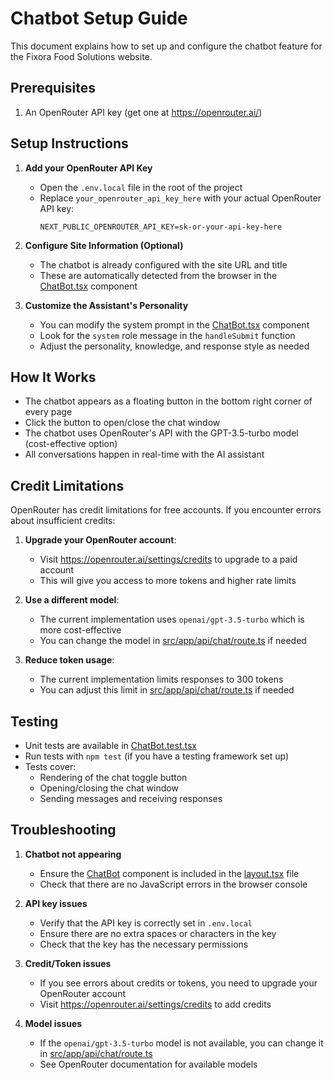 # Chatbot Setup Guide

This document explains how to set up and configure the chatbot feature for the Fixora Food Solutions website.

## Prerequisites

1. An OpenRouter API key (get one at https://openrouter.ai/)

## Setup Instructions

1. **Add your OpenRouter API Key**
   - Open the `.env.local` file in the root of the project
   - Replace `your_openrouter_api_key_here` with your actual OpenRouter API key:
     ```
     NEXT_PUBLIC_OPENROUTER_API_KEY=sk-or-your-api-key-here
     ```

2. **Configure Site Information (Optional)**
   - The chatbot is already configured with the site URL and title
   - These are automatically detected from the browser in the [ChatBot.tsx](file:///c%3A/Users/LENOVO/Documents/Fixorafood.lk/fixorafoods/src/components/ChatBot.tsx#L0-L269) component

3. **Customize the Assistant's Personality**
   - You can modify the system prompt in the [ChatBot.tsx](file:///c%3A/Users/LENOVO/Documents/Fixorafood.lk/fixorafoods/src/components/ChatBot.tsx#L0-L269) component
   - Look for the `system` role message in the `handleSubmit` function
   - Adjust the personality, knowledge, and response style as needed

## How It Works

- The chatbot appears as a floating button in the bottom right corner of every page
- Click the button to open/close the chat window
- The chatbot uses OpenRouter's API with the GPT-3.5-turbo model (cost-effective option)
- All conversations happen in real-time with the AI assistant

## Credit Limitations

OpenRouter has credit limitations for free accounts. If you encounter errors about insufficient credits:

1. **Upgrade your OpenRouter account**:
   - Visit https://openrouter.ai/settings/credits to upgrade to a paid account
   - This will give you access to more tokens and higher rate limits

2. **Use a different model**:
   - The current implementation uses `openai/gpt-3.5-turbo` which is more cost-effective
   - You can change the model in [src/app/api/chat/route.ts](file:///c%3A/Users/LENOVO/Documents/Fixorafood.lk/fixorafoods/src/app/api/chat/route.ts#L25-L30) if needed

3. **Reduce token usage**:
   - The current implementation limits responses to 300 tokens
   - You can adjust this limit in [src/app/api/chat/route.ts](file:///c%3A/Users/LENOVO/Documents/Fixorafood.lk/fixorafoods/src/app/api/chat/route.ts#L25-L30) if needed

## Testing

- Unit tests are available in [ChatBot.test.tsx](file:///c%3A/Users/LENOVO/Documents/Fixorafood.lk/fixorafoods/src/components/ChatBot.test.tsx)
- Run tests with `npm test` (if you have a testing framework set up)
- Tests cover:
  - Rendering of the chat toggle button
  - Opening/closing the chat window
  - Sending messages and receiving responses

## Troubleshooting

1. **Chatbot not appearing**
   - Ensure the [ChatBot](file:///c%3A/Users/LENOVO/Documents/Fixorafood.lk/fixorafoods/src/components/ChatBot.tsx#L12-L267) component is included in the [layout.tsx](file:///c%3A/Users/LENOVO/Documents/Fixorafood.lk/fixorafoods/src/app/layout.tsx#L25-L47) file
   - Check that there are no JavaScript errors in the browser console

2. **API key issues**
   - Verify that the API key is correctly set in `.env.local`
   - Ensure there are no extra spaces or characters in the key
   - Check that the key has the necessary permissions

3. **Credit/Token issues**
   - If you see errors about credits or tokens, you need to upgrade your OpenRouter account
   - Visit https://openrouter.ai/settings/credits to add credits

4. **Model issues**
   - If the `openai/gpt-3.5-turbo` model is not available, you can change it in [src/app/api/chat/route.ts](file:///c%3A/Users/LENOVO/Documents/Fixorafood.lk/fixorafoods/src/app/api/chat/route.ts#L25-L30)
   - See OpenRouter documentation for available models